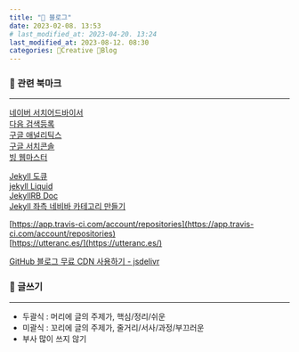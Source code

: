 ```yaml
---
title: "📘 블로그"
date: 2023-02-08. 13:53
# last_modified_at: 2023-04-20. 13:24
last_modified_at: 2023-08-12. 08:30
categories: 🔖Creative 📘Blog
---
```


### 🫠 관련 북마크

---

[네이버 서치어드바이서](https://searchadvisor.naver.com/)  
[다음 검색등록](https://register.search.daum.net/index.daum)  
[구글 애널리틱스](https://analytics.google.com/)  
[구글 서치콘솔](https://search.google.com/u/0/search-console)  
[빙 웹마스터](https://www.bing.com/webmasters/home)  

[Jekyll 도큐](https://jekyllrb-ko.github.io/docs/posts/)  
[jekyll Liquid](https://fuzzysound.github.io/jekyll-liquid)  
[JekyllRB Doc](https://jekyllrb.com/docs/front-matter/)  
[Jekyll 좌측 네비바 카테고리 만들기](https://ansohxxn.github.io/blog/category/)  

[https://app.travis-ci.com/account/repositories](https://app.travis-ci.com/account/repositories)  
[https://utteranc.es/](https://utteranc.es/)  

[GitHub 블로그 무료 CDN 사용하기 - jsdelivr](https://pioneergu.github.io/posts/github-blog-jsdelivr-cdn/)

### 🫠 글쓰기

---

- 두괄식 : 머리에 글의 주제가, 핵심/정리/쉬운
- 미괄식 : 꼬리에 글의 주제가, 줄거리/서사/과정/부끄러운
- 부사 많이 쓰지 않기
